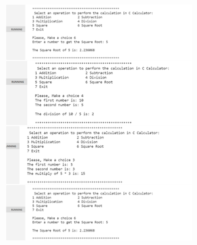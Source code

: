 ![image](https://github.com/DodlaSreekanth/M1_Application_Caluculator/blob/main/6_Images%20and%20Videos/Addition.png)
![image](https://github.com/DodlaSreekanth/M1_Application_Caluculator/blob/main/6_Images%20and%20Videos/Division.png)
![image](https://github.com/DodlaSreekanth/M1_Application_Caluculator/blob/main/6_Images%20and%20Videos/Multiplication.png)
![image](https://github.com/DodlaSreekanth/M1_Application_Caluculator/blob/main/6_Images%20and%20Videos/Square%20root.png)

